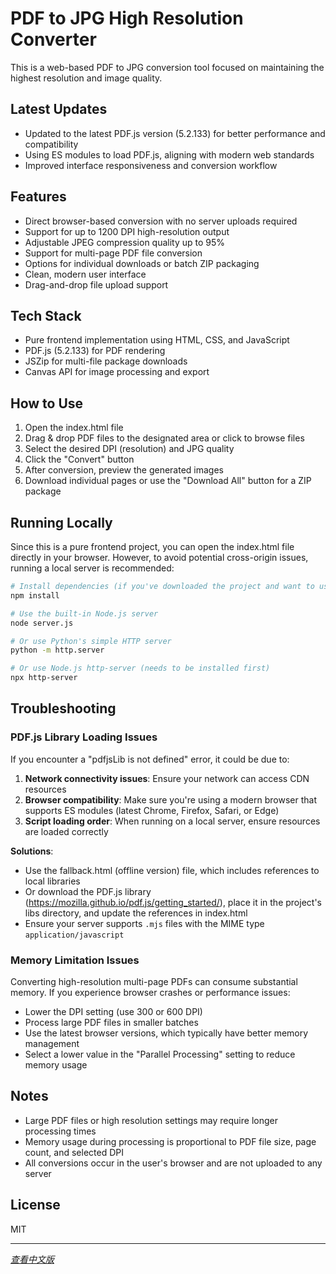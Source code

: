 # PDF to JPG High Resolution Converter

This is a web-based PDF to JPG conversion tool focused on maintaining the highest resolution and image quality.

## Latest Updates

- Updated to the latest PDF.js version (5.2.133) for better performance and compatibility
- Using ES modules to load PDF.js, aligning with modern web standards
- Improved interface responsiveness and conversion workflow

## Features

- Direct browser-based conversion with no server uploads required
- Support for up to 1200 DPI high-resolution output
- Adjustable JPEG compression quality up to 95%
- Support for multi-page PDF file conversion
- Options for individual downloads or batch ZIP packaging
- Clean, modern user interface
- Drag-and-drop file upload support

## Tech Stack

- Pure frontend implementation using HTML, CSS, and JavaScript
- PDF.js (5.2.133) for PDF rendering
- JSZip for multi-file package downloads
- Canvas API for image processing and export

## How to Use

1. Open the index.html file
2. Drag & drop PDF files to the designated area or click to browse files
3. Select the desired DPI (resolution) and JPG quality
4. Click the "Convert" button
5. After conversion, preview the generated images
6. Download individual pages or use the "Download All" button for a ZIP package

## Running Locally

Since this is a pure frontend project, you can open the index.html file directly in your browser. However, to avoid potential cross-origin issues, running a local server is recommended:

```bash
# Install dependencies (if you've downloaded the project and want to use the dependencies in package.json)
npm install

# Use the built-in Node.js server
node server.js

# Or use Python's simple HTTP server
python -m http.server

# Or use Node.js http-server (needs to be installed first)
npx http-server
```

## Troubleshooting

### PDF.js Library Loading Issues

If you encounter a "pdfjsLib is not defined" error, it could be due to:

1. **Network connectivity issues**: Ensure your network can access CDN resources
2. **Browser compatibility**: Make sure you're using a modern browser that supports ES modules (latest Chrome, Firefox, Safari, or Edge)
3. **Script loading order**: When running on a local server, ensure resources are loaded correctly

**Solutions**:

- Use the fallback.html (offline version) file, which includes references to local libraries
- Or download the PDF.js library (https://mozilla.github.io/pdf.js/getting_started/), place it in the project's libs directory, and update the references in index.html
- Ensure your server supports `.mjs` files with the MIME type `application/javascript`

### Memory Limitation Issues

Converting high-resolution multi-page PDFs can consume substantial memory. If you experience browser crashes or performance issues:

- Lower the DPI setting (use 300 or 600 DPI)
- Process large PDF files in smaller batches
- Use the latest browser versions, which typically have better memory management
- Select a lower value in the "Parallel Processing" setting to reduce memory usage

## Notes

- Large PDF files or high resolution settings may require longer processing times
- Memory usage during processing is proportional to PDF file size, page count, and selected DPI
- All conversions occur in the user's browser and are not uploaded to any server

## License

MIT

---

*[查看中文版](README.md)* 